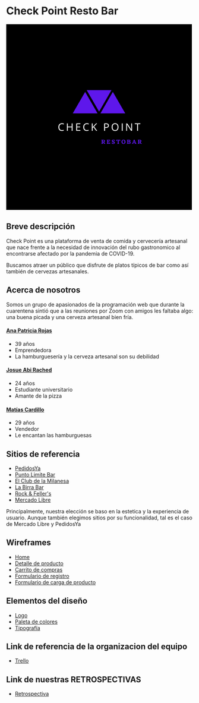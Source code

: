 # Check Point Resto Bar

![logo-checkpoint](public/logo/logo.png)




## Breve descripción
Check Point es una plataforma de venta de comida y cervecería artesanal que nace frente a la necesidad de innovación del rubo gastronomico al encontrarse afectado por la pandemia de COVID-19.

Buscamos atraer un público que disfrute de platos típicos de bar como así también de cervezas artesanales.


## Acerca de nosotros
Somos un grupo de apasionados de la programación web que durante la cuarentena sintió que a las reuniones por Zoom con amigos les faltaba algo: una buena picada y una cerveza artesanal bien fría.

#### [Ana Patricia Rojas](https://github.com/AnytaPato)
- 39 años
- Emprendedora
- La hamburguesería y la cerveza artesanal son su debilidad


#### [Josue Abi Rached](https://github.com/JSabirached)
- 24 años
- Estudiante universitario 
- Amante de la pizza

#### [Matías Cardillo](https://github.com/matss91)
- 29 años
- Vendedor
- Le encantan las hamburguesas


## Sitios de referencia
- [PedidosYa](https://www.pedidosya.com.ar)
- [Punto Limite Bar](https://www.puntolimitebar.com)
- [El Club de la Milanesa](https://www.elclubdelamilanesa.com)
- [La Birra Bar](https://www.labirrabar.com)
- [Rock & Feller's](https://www.rockandfellers.com.ar)
- [Mercado Libre](https://www.mercadolibre.com.ar)

Principalmente, nuestra elección se baso en la estetica y la experiencia de usuario. Aunque también elegimos sitios por su funcionalidad, tal es el caso de Mercado Libre y PedidosYa


## Wireframes
- [Home](https://github.com/JSabirached/Grupo_1_CheckPoint/blob/master/wireframes/wireframe-home/wireframe-home.png)
- [Detalle de producto](https://github.com/JSabirached/Grupo_1_CheckPoint/blob/master/wireframes/wireframe-detalles/resto-destopk.png)
- [Carrito de compras](https://github.com/JSabirached/Grupo_1_CheckPoint/blob/master/wireframes/carrito-de-compras/carrito-de-compras-desktop.png)
- [Formulario de registro](https://github.com/JSabirached/Grupo_1_CheckPoint/blob/master/wireframes/wireframe-registro/desktop.png)
- [Formulario de carga de producto](https://github.com/JSabirached/Grupo_1_CheckPoint/blob/master/wireframes/wireframe-admin/agregarplatoescritorio.png)

## Elementos del diseño
- [Logo](https://github.com/JSabirached/Grupo_1_CheckPoint/blob/master/design/logo.png)
- [Paleta de colores](https://colorhunt.co/palette/253094)
- [Tipografía](https://fonts.google.com/specimen/Architects+Daughter?selection.family=Lato|Montserrat|Open+Sans|Raleway&sidebar=&query=in&preview.text=%20check%20point%20%20todas%20%20%20%20%20pasta%20fresca&preview.text_type=custom&sidebar.open=true)

## Link de referencia de la organizacion del equipo
- [Trello](https://trello.com/b/KcVtDfjU/grupo-1-check-point)

## Link de nuestras RETROSPECTIVAS
- [Retrospectiva](https://app.mural.co/t/grupo13779)